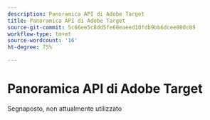 ```yaml
---
description: Panoramica API di Adobe Target
title: Panoramica API di Adobe Target
source-git-commit: 5c66ee5c8dd5fe60eaeed10fdb9bb6dcee000c89
workflow-type: tm+mt
source-wordcount: '16'
ht-degree: 75%

---
```


# Panoramica API di Adobe Target

Segnaposto, non attualmente utilizzato
